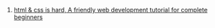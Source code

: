 1. [html & css is hard, A friendly web development tutorial for complete beginners](https://internetingishard.com/html-and-css/)
